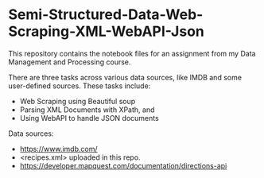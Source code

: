 # Semi-Structured-Data-Web-Scraping-XML-WebAPI-Json
This repository contains the notebook files for an assignment from my Data Management and Processing course. 

There are three tasks across various data sources, like IMDB and some user-defined sources. 
These tasks include:
- Web Scraping using Beautiful soup
- Parsing XML Documents with XPath, and
- Using WebAPI to handle JSON documents

Data sources:
- https://www.imdb.com/
- <recipes.xml> uploaded in this repo.
- https://developer.mapquest.com/documentation/directions-api
